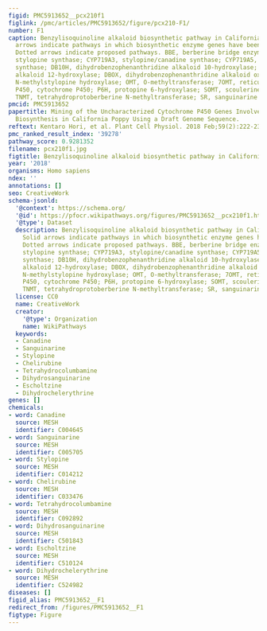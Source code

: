 ```yaml
---
figid: PMC5913652__pcx210f1
figlink: /pmc/articles/PMC5913652/figure/pcx210-F1/
number: F1
caption: Benzylisoquinoline alkaloid biosynthetic pathway in California poppy. Solid
  arrows indicate pathways in which biosynthetic enzyme genes have been identified.
  Dotted arrows indicate proposed pathways. BBE, berberine bridge enzyme; CYP719A2,
  stylopine synthase; CYP719A3, stylopine/canadine synthase; CYP719A5, cheilanthifoline
  synthase; DB10H, dihydrobenzophenanthridine alkaloid 10-hydroxylase; DB12H, dihydrobenzophenanthridine
  alkaloid 12-hydroxylase; DBOX, dihydrobenzophenanthridine alkaloid oxidase; MSH,
  N-methylstylopine hydroxylase; OMT, O-methyltransferase; 7OMT, reticuline 7-O-methyltransferase;
  P450, cytochrome P450; P6H, protopine 6-hydroxylase; SOMT, scoulerine 9-O-methyltransferase;
  TNMT, tetrahydroprotoberberine N-methyltransferase; SR, sanguinarine reductase.
pmcid: PMC5913652
papertitle: Mining of the Uncharacterized Cytochrome P450 Genes Involved in Alkaloid
  Biosynthesis in California Poppy Using a Draft Genome Sequence.
reftext: Kentaro Hori, et al. Plant Cell Physiol. 2018 Feb;59(2):222-233.
pmc_ranked_result_index: '39278'
pathway_score: 0.9281352
filename: pcx210f1.jpg
figtitle: Benzylisoquinoline alkaloid biosynthetic pathway in California poppy
year: '2018'
organisms: Homo sapiens
ndex: ''
annotations: []
seo: CreativeWork
schema-jsonld:
  '@context': https://schema.org/
  '@id': https://pfocr.wikipathways.org/figures/PMC5913652__pcx210f1.html
  '@type': Dataset
  description: Benzylisoquinoline alkaloid biosynthetic pathway in California poppy.
    Solid arrows indicate pathways in which biosynthetic enzyme genes have been identified.
    Dotted arrows indicate proposed pathways. BBE, berberine bridge enzyme; CYP719A2,
    stylopine synthase; CYP719A3, stylopine/canadine synthase; CYP719A5, cheilanthifoline
    synthase; DB10H, dihydrobenzophenanthridine alkaloid 10-hydroxylase; DB12H, dihydrobenzophenanthridine
    alkaloid 12-hydroxylase; DBOX, dihydrobenzophenanthridine alkaloid oxidase; MSH,
    N-methylstylopine hydroxylase; OMT, O-methyltransferase; 7OMT, reticuline 7-O-methyltransferase;
    P450, cytochrome P450; P6H, protopine 6-hydroxylase; SOMT, scoulerine 9-O-methyltransferase;
    TNMT, tetrahydroprotoberberine N-methyltransferase; SR, sanguinarine reductase.
  license: CC0
  name: CreativeWork
  creator:
    '@type': Organization
    name: WikiPathways
  keywords:
  - Canadine
  - Sanguinarine
  - Stylopine
  - Chelirubine
  - Tetrahydrocolumbamine
  - Dihydrosanguinarine
  - Escholtzine
  - Dihydrochelerythrine
genes: []
chemicals:
- word: Canadine
  source: MESH
  identifier: C004645
- word: Sanguinarine
  source: MESH
  identifier: C005705
- word: Stylopine
  source: MESH
  identifier: C014212
- word: Chelirubine
  source: MESH
  identifier: C033476
- word: Tetrahydrocolumbamine
  source: MESH
  identifier: C092892
- word: Dihydrosanguinarine
  source: MESH
  identifier: C501843
- word: Escholtzine
  source: MESH
  identifier: C510124
- word: Dihydrochelerythrine
  source: MESH
  identifier: C524982
diseases: []
figid_alias: PMC5913652__F1
redirect_from: /figures/PMC5913652__F1
figtype: Figure
---
```

